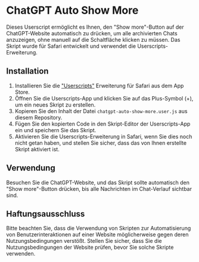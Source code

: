 # ChatGPT Auto Show More

Dieses Userscript ermöglicht es Ihnen, den "Show more"-Button auf der ChatGPT-Website automatisch zu drücken, um alle archivierten Chats anzuzeigen, ohne manuell auf die Schaltfläche klicken zu müssen. Das Skript wurde für Safari entwickelt und verwendet die Userscripts-Erweiterung.

## Installation

1. Installieren Sie die ["Userscripts"](https://apps.apple.com/us/app/userscripts/id1463298887?mt=12) Erweiterung für Safari aus dem App Store.
2. Öffnen Sie die Userscripts-App und klicken Sie auf das Plus-Symbol (+), um ein neues Skript zu erstellen.
3. Kopieren Sie den Inhalt der Datei `chatgpt-auto-show-more.user.js` aus diesem Repository.
4. Fügen Sie den kopierten Code in den Skript-Editor der Userscripts-App ein und speichern Sie das Skript.
5. Aktivieren Sie die Userscripts-Erweiterung in Safari, wenn Sie dies noch nicht getan haben, und stellen Sie sicher, dass das von Ihnen erstellte Skript aktiviert ist.

## Verwendung

Besuchen Sie die ChatGPT-Website, und das Skript sollte automatisch den "Show more"-Button drücken, bis alle Nachrichten im Chat-Verlauf sichtbar sind.

## Haftungsausschluss

Bitte beachten Sie, dass die Verwendung von Skripten zur Automatisierung von Benutzerinteraktionen auf einer Website möglicherweise gegen deren Nutzungsbedingungen verstößt. Stellen Sie sicher, dass Sie die Nutzungsbedingungen der Website prüfen, bevor Sie solche Skripte verwenden.
